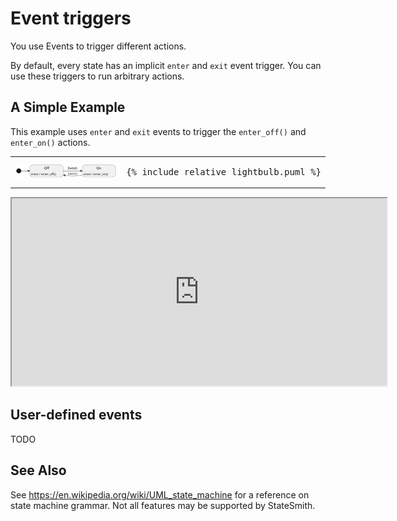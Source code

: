 # Event triggers

You use Events to trigger different actions.

By default, every state has an implicit `enter` and `exit` event trigger. You can use
these triggers to run arbitrary actions.


## A Simple Example

This example uses `enter` and `exit` events to trigger the `enter_off()` and `enter_on()` actions.

<table>
<tr>
<td>
<img src="lightbulb.svg">
</td>
<td>
<pre>
{% include_relative lightbulb.puml %}
</pre>
</td>
</tr>
</table>

<iframe height="300" width="600" src="https://emmby.github.io/statesmith-simplified/statemachine_reference/events/lightbulb.sim.html"></iframe>


## User-defined events

TODO


## See Also 

See https://en.wikipedia.org/wiki/UML_state_machine for a reference on state machine grammar. Not all features may be supported by StateSmith.


